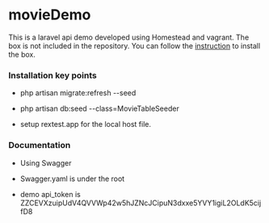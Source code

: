 # movieDemo

This is a laravel api demo developed using Homestead and vagrant. The box is not included in the repository. You can follow the [instruction](https://laravel.com/docs/5.4/homestead) to install the box.

### Installation key points

- php artisan migrate:refresh --seed

- php artisan db:seed --class=MovieTableSeeder

- setup rextest.app for the local host file.


### Documentation

- Using Swagger

- Swagger.yaml is under the root

- demo api_token is ZZCEVXzuipUdV4QVVWp42w5hJZNcJCipuN3dxxe5YVY1igiL2OLdK5cijfD8